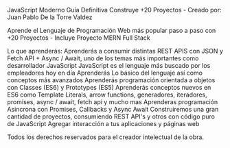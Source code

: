 JavaScript Moderno Guía Definitiva Construye +20 Proyectos - Creado por: Juan Pablo De la Torre Valdez

Aprende el Lenguaje de Programación Web más popular paso a paso con +20 Proyectos - Incluye Proyecto MERN Full Stack

Lo que aprenderás:
    Aprenderás a consumir distintas REST APIS con JSON y Fetch API + Async / Await, uno de los temas más importantes como desarrollador JavaScript
    JavaScript es el lenguaje más buscado por los empleadores hoy en día
    Aprenderás Lo básico del lenguaje así como conceptos más avanzados
    Aprenderás programación orientada a objetos con Classes (ES6) y Prototypes (ES5)
    Aprenderás conceptos nuevos en ES6 como Template Literals, arrow functions, generadores, iteradores, promises, async / await, fetch api y mucho mas
    Aprenderas programación Asincrona con Promises, Callbacks y Async Await
    Construiremos una gran cantidad de proyectos, consumiendo REST API's y otros con código puro de JavaScript
    Agregar interacción a tus aplicaciones y páginas web

Todos los derechos reservados para el creador intelectual de la obra.
